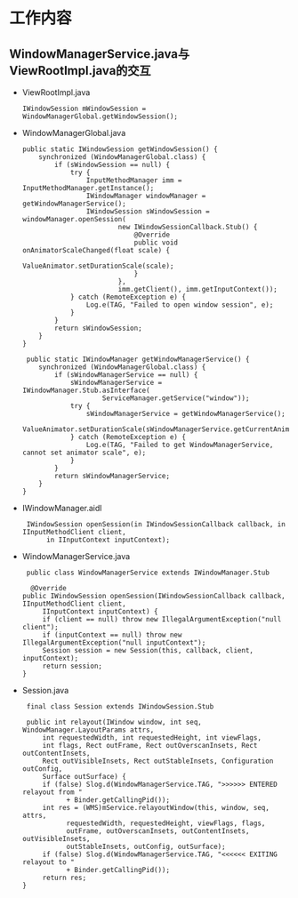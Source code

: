 # 工作内容

## WindowManagerService.java与ViewRootImpl.java的交互
  
  - ViewRootImpl.java
	    
        IWindowSession mWindowSession = WindowManagerGlobal.getWindowSession();
          

  - WindowManagerGlobal.java
	     
        public static IWindowSession getWindowSession() {
            synchronized (WindowManagerGlobal.class) {
                if (sWindowSession == null) {
                    try {
                        InputMethodManager imm = InputMethodManager.getInstance();
                        IWindowManager windowManager = getWindowManagerService();
                        IWindowSession sWindowSession = windowManager.openSession(
                                new IWindowSessionCallback.Stub() {
                                    @Override
                                    public void onAnimatorScaleChanged(float scale) {
                                        ValueAnimator.setDurationScale(scale);
                                    }
                                },
                                imm.getClient(), imm.getInputContext());
                    } catch (RemoteException e) {
                        Log.e(TAG, "Failed to open window session", e);
                    }
                }
                return sWindowSession;
            }
        }

	     public static IWindowManager getWindowManagerService() {
            synchronized (WindowManagerGlobal.class) {
                if (sWindowManagerService == null) {
                    sWindowManagerService = IWindowManager.Stub.asInterface(
                            ServiceManager.getService("window"));
                    try {
                        sWindowManagerService = getWindowManagerService();
                        ValueAnimator.setDurationScale(sWindowManagerService.getCurrentAnimatorScale());
                    } catch (RemoteException e) {
                        Log.e(TAG, "Failed to get WindowManagerService, cannot set animator scale", e);
                    }
                }
                return sWindowManagerService;
            }
        }

  - IWindowManager.aidl

	     IWindowSession openSession(in IWindowSessionCallback callback, in IInputMethodClient client,
              in IInputContext inputContext);

  - WindowManagerService.java
  
	     public class WindowManagerService extends IWindowManager.Stub

	      @Override
        public IWindowSession openSession(IWindowSessionCallback callback, IInputMethodClient client,
             IInputContext inputContext) {
             if (client == null) throw new IllegalArgumentException("null client");
             if (inputContext == null) throw new IllegalArgumentException("null inputContext");
             Session session = new Session(this, callback, client, inputContext);
             return session;
        }

  - Session.java

	     final class Session extends IWindowSession.Stub

	     public int relayout(IWindow window, int seq, WindowManager.LayoutParams attrs,
             int requestedWidth, int requestedHeight, int viewFlags,
             int flags, Rect outFrame, Rect outOverscanInsets, Rect outContentInsets,
             Rect outVisibleInsets, Rect outStableInsets, Configuration outConfig,
             Surface outSurface) {
             if (false) Slog.d(WindowManagerService.TAG, ">>>>>> ENTERED relayout from "
                   + Binder.getCallingPid());
             int res = (WMS)mService.relayoutWindow(this, window, seq, attrs,
                   requestedWidth, requestedHeight, viewFlags, flags,
                   outFrame, outOverscanInsets, outContentInsets, outVisibleInsets,
                   outStableInsets, outConfig, outSurface);
             if (false) Slog.d(WindowManagerService.TAG, "<<<<<< EXITING relayout to "
                   + Binder.getCallingPid());
             return res;
        }
